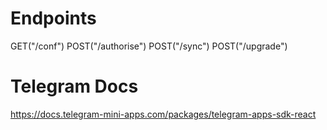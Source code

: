 # Endpoints

GET("/conf")
POST("/authorise")
POST("/sync")
POST("/upgrade")

# Telegram Docs
https://docs.telegram-mini-apps.com/packages/telegram-apps-sdk-react